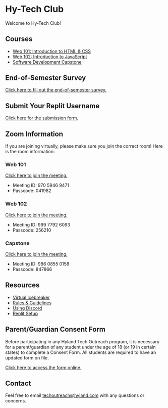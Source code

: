 <style>
  .markdown-body > h1:first-child:not([id]) {
    display: none;
  }

  h1#hy-tech-club {
    margin-top: 0 !important;
  }
</style>

# Hy-Tech Club
Welcome to Hy-Tech Club!

## Courses
- [Web 101: Introduction to HTML & CSS](/web-101)
- [Web 102: Introduction to JavaScript](/web-102)
- [Software Development Capstone](/capstone)

## End-of-Semester Survey
[Click here to fill out the end-of-semester survey.](https://survey.alchemer.com/s3/7639599/Hy-Tech-Club-Fall-2023-Student-Feedback)

## Submit Your Replit Username
[Click here for the submission form.](https://forms.gle/rQLP2RohVfyZgN5XA)

## Zoom Information
If you are joining virtually, please make sure you join the correct room! Here is the room information:

### Web 101
[Click here to join the meeting.](https://hyland.zoom.us/j/97059469471?pwd=a1RYRzgyL2dnSW4zVE1KT0hEaUVUQT09)

- Meeting ID: 970 5946 9471
- Passcode: 041982

### Web 102
[Click here to join the meeting.](https://hyland.zoom.us/j/99977926093?pwd=aWdpdFVFbGUrT0kyYVNsTERIekpOQT09)

- Meeting ID: 999 7792 6093
- Passcode: 256210

### Capstone
[Click here to join the meeting.](https://hyland.zoom.us/j/98608550158?pwd=ZHUxWW5KSXlhRG9kdEk2TXpmQzVIQT09)

- Meeting ID: 986 0855 0158
- Passcode: 847866

## Resources
- [Virtual Icebreaker](/VirtualIcebreaker)
- [Rules & Guidelines](/RulesAndGuidelines)
- [Using Discord](/DiscordUse)
- [Replit Setup](/ReplitSetup)

## Parent/Guardian Consent Form
Before participating in any Hyland Tech Outreach program, it is necessary for a parent/guardian of any student under the age of 18 (or 19 in certain states) to complete a Consent Form. All students are required to have an updated form on file.

[Click here to access the form online.](https://unityforms.onbase.com/HSIDB/UnityForm.aspx?d1=AdrvirQPpbk%2fK8N%2fmU7zlZ4mwqZaJKU5IfdbClMYdbyFrgdw2YhKV9yGhxDGytB9U8A5uigiD1fnrt0%2fJmKvEzSu1S6ylzH52OiTbeLVjX8AcquU7dimjNQlyyF%2biPTmZhG0M%2fg74cfhplG2u%2fBI5XmVbEEPxq1PRLELOt3y6oSvbFgf6h1LdG%2fRKBTkGcuRGQIk9Ng%2brVPsEl%2fmKjwXqlAu%2fv0F13hHLO7K9hZXE%2fP80mQK1evTlimpvwxy%2bmT%2fBg%3d%3d)

## Contact
Feel free to email [techoutreach@hyland.com](mailto:techoutreach@hyland.com) with any questions or concerns.
